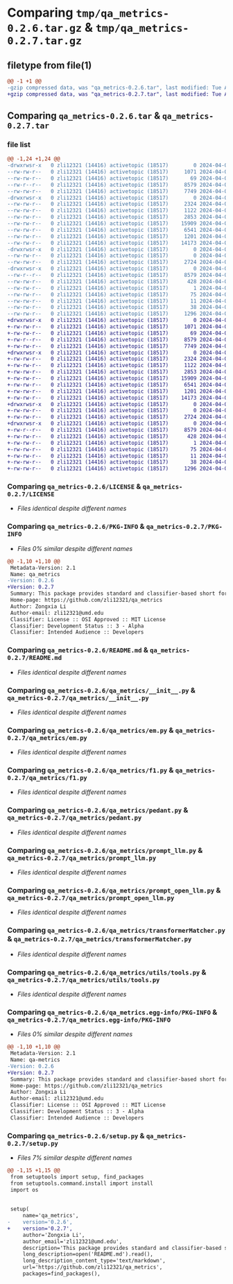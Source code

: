 # Comparing `tmp/qa_metrics-0.2.6.tar.gz` & `tmp/qa_metrics-0.2.7.tar.gz`

## filetype from file(1)

```diff
@@ -1 +1 @@
-gzip compressed data, was "qa_metrics-0.2.6.tar", last modified: Tue Apr  2 05:48:32 2024, max compression
+gzip compressed data, was "qa_metrics-0.2.7.tar", last modified: Tue Apr  2 05:56:10 2024, max compression
```

## Comparing `qa_metrics-0.2.6.tar` & `qa_metrics-0.2.7.tar`

### file list

```diff
@@ -1,24 +1,24 @@
-drwxrwsr-x   0 zli12321 (14416) activetopic (18517)        0 2024-04-02 05:48:32.588061 qa_metrics-0.2.6/
--rw-rw-r--   0 zli12321 (14416) activetopic (18517)     1071 2024-04-02 05:44:57.000000 qa_metrics-0.2.6/LICENSE
--rw-rw-r--   0 zli12321 (14416) activetopic (18517)       69 2024-04-02 05:44:57.000000 qa_metrics-0.2.6/MANIFEST.in
--rw-r--r--   0 zli12321 (14416) activetopic (18517)     8579 2024-04-02 05:48:32.588061 qa_metrics-0.2.6/PKG-INFO
--rw-rw-r--   0 zli12321 (14416) activetopic (18517)     7749 2024-04-02 05:44:57.000000 qa_metrics-0.2.6/README.md
-drwxrwsr-x   0 zli12321 (14416) activetopic (18517)        0 2024-04-02 05:48:32.587061 qa_metrics-0.2.6/qa_metrics/
--rw-rw-r--   0 zli12321 (14416) activetopic (18517)     2324 2024-04-02 05:44:57.000000 qa_metrics-0.2.6/qa_metrics/__init__.py
--rw-rw-r--   0 zli12321 (14416) activetopic (18517)     1122 2024-04-02 05:44:57.000000 qa_metrics-0.2.6/qa_metrics/em.py
--rw-rw-r--   0 zli12321 (14416) activetopic (18517)     2853 2024-04-02 05:44:57.000000 qa_metrics-0.2.6/qa_metrics/f1.py
--rw-rw-r--   0 zli12321 (14416) activetopic (18517)    15909 2024-04-02 05:44:58.000000 qa_metrics-0.2.6/qa_metrics/pedant.py
--rw-rw-r--   0 zli12321 (14416) activetopic (18517)     6541 2024-04-02 05:44:57.000000 qa_metrics-0.2.6/qa_metrics/prompt_llm.py
--rw-rw-r--   0 zli12321 (14416) activetopic (18517)     1201 2024-04-02 05:44:58.000000 qa_metrics-0.2.6/qa_metrics/prompt_open_llm.py
--rw-rw-r--   0 zli12321 (14416) activetopic (18517)    14173 2024-04-02 05:44:58.000000 qa_metrics-0.2.6/qa_metrics/transformerMatcher.py
-drwxrwsr-x   0 zli12321 (14416) activetopic (18517)        0 2024-04-02 05:48:32.588061 qa_metrics-0.2.6/qa_metrics/utils/
--rw-rw-r--   0 zli12321 (14416) activetopic (18517)        0 2024-04-02 05:44:57.000000 qa_metrics-0.2.6/qa_metrics/utils/__init__.py
--rw-rw-r--   0 zli12321 (14416) activetopic (18517)     2724 2024-04-02 05:44:58.000000 qa_metrics-0.2.6/qa_metrics/utils/tools.py
-drwxrwsr-x   0 zli12321 (14416) activetopic (18517)        0 2024-04-02 05:48:32.587061 qa_metrics-0.2.6/qa_metrics.egg-info/
--rw-r--r--   0 zli12321 (14416) activetopic (18517)     8579 2024-04-02 05:48:32.000000 qa_metrics-0.2.6/qa_metrics.egg-info/PKG-INFO
--rw-rw-r--   0 zli12321 (14416) activetopic (18517)      428 2024-04-02 05:48:32.000000 qa_metrics-0.2.6/qa_metrics.egg-info/SOURCES.txt
--rw-rw-r--   0 zli12321 (14416) activetopic (18517)        1 2024-04-02 05:48:32.000000 qa_metrics-0.2.6/qa_metrics.egg-info/dependency_links.txt
--rw-rw-r--   0 zli12321 (14416) activetopic (18517)       75 2024-04-02 05:48:32.000000 qa_metrics-0.2.6/qa_metrics.egg-info/requires.txt
--rw-rw-r--   0 zli12321 (14416) activetopic (18517)       11 2024-04-02 05:48:32.000000 qa_metrics-0.2.6/qa_metrics.egg-info/top_level.txt
--rw-rw-r--   0 zli12321 (14416) activetopic (18517)       38 2024-04-02 05:48:32.588061 qa_metrics-0.2.6/setup.cfg
--rw-rw-r--   0 zli12321 (14416) activetopic (18517)     1296 2024-04-02 05:48:22.000000 qa_metrics-0.2.6/setup.py
+drwxrwsr-x   0 zli12321 (14416) activetopic (18517)        0 2024-04-02 05:56:10.823579 qa_metrics-0.2.7/
+-rw-rw-r--   0 zli12321 (14416) activetopic (18517)     1071 2024-04-02 05:44:57.000000 qa_metrics-0.2.7/LICENSE
+-rw-rw-r--   0 zli12321 (14416) activetopic (18517)       69 2024-04-02 05:44:57.000000 qa_metrics-0.2.7/MANIFEST.in
+-rw-r--r--   0 zli12321 (14416) activetopic (18517)     8579 2024-04-02 05:56:10.823579 qa_metrics-0.2.7/PKG-INFO
+-rw-rw-r--   0 zli12321 (14416) activetopic (18517)     7749 2024-04-02 05:44:57.000000 qa_metrics-0.2.7/README.md
+drwxrwsr-x   0 zli12321 (14416) activetopic (18517)        0 2024-04-02 05:56:10.822579 qa_metrics-0.2.7/qa_metrics/
+-rw-rw-r--   0 zli12321 (14416) activetopic (18517)     2324 2024-04-02 05:44:57.000000 qa_metrics-0.2.7/qa_metrics/__init__.py
+-rw-rw-r--   0 zli12321 (14416) activetopic (18517)     1122 2024-04-02 05:44:57.000000 qa_metrics-0.2.7/qa_metrics/em.py
+-rw-rw-r--   0 zli12321 (14416) activetopic (18517)     2853 2024-04-02 05:44:57.000000 qa_metrics-0.2.7/qa_metrics/f1.py
+-rw-rw-r--   0 zli12321 (14416) activetopic (18517)    15909 2024-04-02 05:44:58.000000 qa_metrics-0.2.7/qa_metrics/pedant.py
+-rw-rw-r--   0 zli12321 (14416) activetopic (18517)     6541 2024-04-02 05:53:35.000000 qa_metrics-0.2.7/qa_metrics/prompt_llm.py
+-rw-rw-r--   0 zli12321 (14416) activetopic (18517)     1201 2024-04-02 05:44:58.000000 qa_metrics-0.2.7/qa_metrics/prompt_open_llm.py
+-rw-rw-r--   0 zli12321 (14416) activetopic (18517)    14173 2024-04-02 05:44:58.000000 qa_metrics-0.2.7/qa_metrics/transformerMatcher.py
+drwxrwsr-x   0 zli12321 (14416) activetopic (18517)        0 2024-04-02 05:56:10.823579 qa_metrics-0.2.7/qa_metrics/utils/
+-rw-rw-r--   0 zli12321 (14416) activetopic (18517)        0 2024-04-02 05:44:57.000000 qa_metrics-0.2.7/qa_metrics/utils/__init__.py
+-rw-rw-r--   0 zli12321 (14416) activetopic (18517)     2724 2024-04-02 05:44:58.000000 qa_metrics-0.2.7/qa_metrics/utils/tools.py
+drwxrwsr-x   0 zli12321 (14416) activetopic (18517)        0 2024-04-02 05:56:10.823579 qa_metrics-0.2.7/qa_metrics.egg-info/
+-rw-r--r--   0 zli12321 (14416) activetopic (18517)     8579 2024-04-02 05:56:10.000000 qa_metrics-0.2.7/qa_metrics.egg-info/PKG-INFO
+-rw-rw-r--   0 zli12321 (14416) activetopic (18517)      428 2024-04-02 05:56:10.000000 qa_metrics-0.2.7/qa_metrics.egg-info/SOURCES.txt
+-rw-rw-r--   0 zli12321 (14416) activetopic (18517)        1 2024-04-02 05:56:10.000000 qa_metrics-0.2.7/qa_metrics.egg-info/dependency_links.txt
+-rw-rw-r--   0 zli12321 (14416) activetopic (18517)       75 2024-04-02 05:56:10.000000 qa_metrics-0.2.7/qa_metrics.egg-info/requires.txt
+-rw-rw-r--   0 zli12321 (14416) activetopic (18517)       11 2024-04-02 05:56:10.000000 qa_metrics-0.2.7/qa_metrics.egg-info/top_level.txt
+-rw-rw-r--   0 zli12321 (14416) activetopic (18517)       38 2024-04-02 05:56:10.823579 qa_metrics-0.2.7/setup.cfg
+-rw-rw-r--   0 zli12321 (14416) activetopic (18517)     1296 2024-04-02 05:56:00.000000 qa_metrics-0.2.7/setup.py
```

### Comparing `qa_metrics-0.2.6/LICENSE` & `qa_metrics-0.2.7/LICENSE`

 * *Files identical despite different names*

### Comparing `qa_metrics-0.2.6/PKG-INFO` & `qa_metrics-0.2.7/PKG-INFO`

 * *Files 0% similar despite different names*

```diff
@@ -1,10 +1,10 @@
 Metadata-Version: 2.1
 Name: qa_metrics
-Version: 0.2.6
+Version: 0.2.7
 Summary: This package provides standard and classifier-based short form QA evaluation methods
 Home-page: https://github.com/zli12321/qa_metrics
 Author: Zongxia Li
 Author-email: zli12321@umd.edu
 Classifier: License :: OSI Approved :: MIT License
 Classifier: Development Status :: 3 - Alpha
 Classifier: Intended Audience :: Developers
```

### Comparing `qa_metrics-0.2.6/README.md` & `qa_metrics-0.2.7/README.md`

 * *Files identical despite different names*

### Comparing `qa_metrics-0.2.6/qa_metrics/__init__.py` & `qa_metrics-0.2.7/qa_metrics/__init__.py`

 * *Files identical despite different names*

### Comparing `qa_metrics-0.2.6/qa_metrics/em.py` & `qa_metrics-0.2.7/qa_metrics/em.py`

 * *Files identical despite different names*

### Comparing `qa_metrics-0.2.6/qa_metrics/f1.py` & `qa_metrics-0.2.7/qa_metrics/f1.py`

 * *Files identical despite different names*

### Comparing `qa_metrics-0.2.6/qa_metrics/pedant.py` & `qa_metrics-0.2.7/qa_metrics/pedant.py`

 * *Files identical despite different names*

### Comparing `qa_metrics-0.2.6/qa_metrics/prompt_llm.py` & `qa_metrics-0.2.7/qa_metrics/prompt_llm.py`

 * *Files identical despite different names*

### Comparing `qa_metrics-0.2.6/qa_metrics/prompt_open_llm.py` & `qa_metrics-0.2.7/qa_metrics/prompt_open_llm.py`

 * *Files identical despite different names*

### Comparing `qa_metrics-0.2.6/qa_metrics/transformerMatcher.py` & `qa_metrics-0.2.7/qa_metrics/transformerMatcher.py`

 * *Files identical despite different names*

### Comparing `qa_metrics-0.2.6/qa_metrics/utils/tools.py` & `qa_metrics-0.2.7/qa_metrics/utils/tools.py`

 * *Files identical despite different names*

### Comparing `qa_metrics-0.2.6/qa_metrics.egg-info/PKG-INFO` & `qa_metrics-0.2.7/qa_metrics.egg-info/PKG-INFO`

 * *Files 0% similar despite different names*

```diff
@@ -1,10 +1,10 @@
 Metadata-Version: 2.1
 Name: qa-metrics
-Version: 0.2.6
+Version: 0.2.7
 Summary: This package provides standard and classifier-based short form QA evaluation methods
 Home-page: https://github.com/zli12321/qa_metrics
 Author: Zongxia Li
 Author-email: zli12321@umd.edu
 Classifier: License :: OSI Approved :: MIT License
 Classifier: Development Status :: 3 - Alpha
 Classifier: Intended Audience :: Developers
```

### Comparing `qa_metrics-0.2.6/setup.py` & `qa_metrics-0.2.7/setup.py`

 * *Files 7% similar despite different names*

```diff
@@ -1,15 +1,15 @@
 from setuptools import setup, find_packages
 from setuptools.command.install import install
 import os
 
 
 setup(
     name='qa_metrics',
-    version='0.2.6',
+    version='0.2.7',
     author='Zongxia Li',
     author_email='zli12321@umd.edu',
     description='This package provides standard and classifier-based short form QA evaluation methods',
     long_description=open('README.md').read(),
     long_description_content_type='text/markdown',
     url='https://github.com/zli12321/qa_metrics',
     packages=find_packages(),
```


